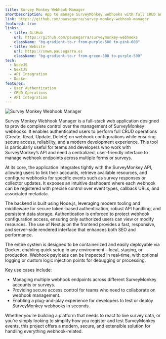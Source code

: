```yaml
---
title: Survey Monkey Webhook Manager
shortDescription: App to manage SurveyMonkey webhooks with full CRUD and authentication.
link: https://github.com/pausegarra/survey-monkey-webhook-manager
featured: true
links:
  - title: GitHub
    url: https://github.com/pausegarra/surveymonkey-webhooks
    className: "bg-gradient-to-r from-purple-500 to-pink-600"
  - title: Website
    url: https://smwm.pausegarra.es
    className: "bg-gradient-to-r from-green-500 to-purple-500"
tech:
  - NodeJS
  - NextJS
  - API Integration
  - Docker
features:
  - User Authentication
  - CRUD Operations
  - API Integration
---
```


![Survey Monkey Webhook Manager](/smwm.png)

Survey Monkey Webhook Manager is a full-stack web application designed to provide complete control over the management of SurveyMonkey webhooks. It enables authenticated users to perform full CRUD operations (Create, Read, Update, Delete) on webhook configurations while ensuring secure access, reliability, and a modern development experience. This tool is particularly useful for teams and developers who work with SurveyMonkey’s API and need a centralized, user-friendly interface to manage webhook endpoints across multiple forms or surveys.

At its core, the application integrates tightly with the SurveyMonkey API, allowing users to link their accounts, retrieve available resources, and configure webhooks for specific events such as survey responses or collector updates. It exposes an intuitive dashboard where each webhook can be registered with precise control over event types, callback URLs, and associated metadata.

The backend is built using Node.js, leveraging modern tooling and middleware for secure token-based authentication, robust API handling, and persistent data storage. Authentication is enforced to protect webhook configuration access, ensuring only authorized users can view or modify resources. The use of Next.js on the frontend provides a fast, responsive, and server-side rendered interface that enhances both SEO and performance.

The entire system is designed to be containerized and easily deployable via Docker, enabling quick setup in any environment—local, staging, or production. Webhook payloads can be inspected in real-time, with optional logging or custom logic injection points for debugging or processing.

Key use cases include:
* Managing multiple webhook endpoints across different SurveyMonkey accounts or surveys.
* Providing secure access control for teams who need to collaborate on webhook management.
* Enabling a plug-and-play experience for developers to test or deploy SurveyMonkey webhooks in seconds.

Whether you’re building a platform that needs to react to live survey data, or you’re simply looking to simplify how you register and test SurveyMonkey events, this project offers a modern, secure, and extensible solution for handling everything webhook-related.